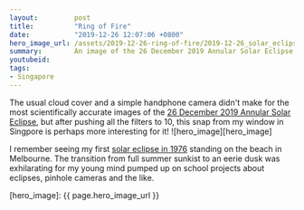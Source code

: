 ```yaml
---
layout:         post
title:          "Ring of Fire"
date:           "2019-12-26 12:07:06 +0800"
hero_image_url: /assets/2019-12-26-ring-of-fire/2019-12-26_solar_eclipse3.jpg
summary:        An image of the 26 December 2019 Annular Solar Eclipse
youtubeid:
tags:
- Singapore
---
```


The usual cloud cover and a simple handphone camera didn't make for the
most scientifically accurate images of the
[26 December 2019 Annular Solar Eclipse](https://www.timeanddate.com/eclipse/solar/2019-december-26),
but after pushing all the filters to 10, this snap from my window in Singpore is perhaps
more interesting for it!
![hero_image][hero_image]

I remember seeing my first [solar eclipse in 1976](https://www.timeanddate.com/eclipse/solar/1976-october-23)
standing on the beach in Melbourne. The transition from full summer sunkist to an eerie dusk
was exhilarating for my young mind pumped up on school projects about eclipses, pinhole cameras and the like.

[hero_image]: {{ page.hero_image_url }}
